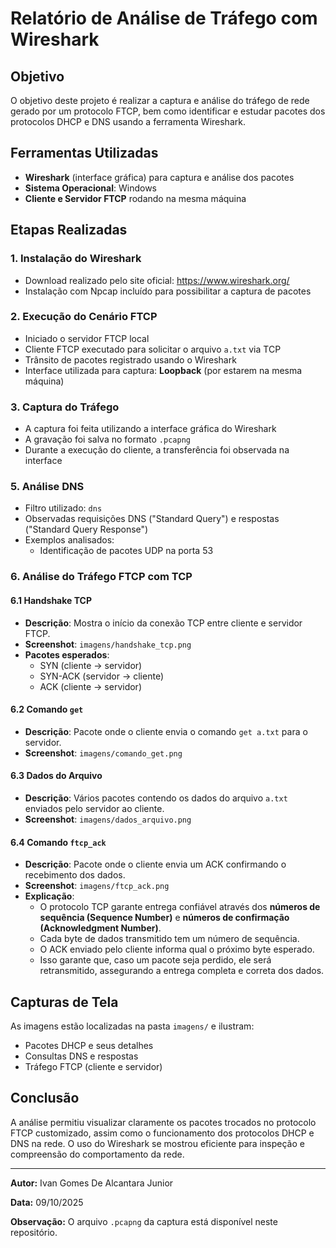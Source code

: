 
# Relatório de Análise de Tráfego com Wireshark

## Objetivo
O objetivo deste projeto é realizar a captura e análise do tráfego de rede gerado por um protocolo FTCP, bem como identificar e estudar pacotes dos protocolos DHCP e DNS usando a ferramenta Wireshark.

## Ferramentas Utilizadas
- **Wireshark** (interface gráfica) para captura e análise dos pacotes
- **Sistema Operacional**: Windows
- **Cliente e Servidor FTCP** rodando na mesma máquina

## Etapas Realizadas

### 1. Instalação do Wireshark
- Download realizado pelo site oficial: https://www.wireshark.org/
- Instalação com Npcap incluído para possibilitar a captura de pacotes

### 2. Execução do Cenário FTCP
- Iniciado o servidor FTCP local
- Cliente FTCP executado para solicitar o arquivo `a.txt` via TCP
- Trânsito de pacotes registrado usando o Wireshark
- Interface utilizada para captura: **Loopback** (por estarem na mesma máquina)

### 3. Captura do Tráfego
- A captura foi feita utilizando a interface gráfica do Wireshark
- A gravação foi salva no formato `.pcapng`
- Durante a execução do cliente, a transferência foi observada na interface


### 5. Análise DNS
- Filtro utilizado: `dns`
- Observadas requisições DNS ("Standard Query") e respostas ("Standard Query Response")
- Exemplos analisados:
  - Identificação de pacotes UDP na porta 53

### 6. Análise do Tráfego FTCP com TCP

#### 6.1 Handshake TCP
- **Descrição**: Mostra o início da conexão TCP entre cliente e servidor FTCP.
- **Screenshot**: `imagens/handshake_tcp.png`
- **Pacotes esperados**:
  - SYN (cliente → servidor)
  - SYN-ACK (servidor → cliente)
  - ACK (cliente → servidor)

#### 6.2 Comando `get`
- **Descrição**: Pacote onde o cliente envia o comando `get a.txt` para o servidor.
- **Screenshot**: `imagens/comando_get.png`

#### 6.3 Dados do Arquivo
- **Descrição**: Vários pacotes contendo os dados do arquivo `a.txt` enviados pelo servidor ao cliente.
- **Screenshot**: `imagens/dados_arquivo.png`

#### 6.4 Comando `ftcp_ack`
- **Descrição**: Pacote onde o cliente envia um ACK confirmando o recebimento dos dados.
- **Screenshot**: `imagens/ftcp_ack.png`
- **Explicação**:
  - O protocolo TCP garante entrega confiável através dos **números de sequência (Sequence Number)** e **números de confirmação (Acknowledgment Number)**.
  - Cada byte de dados transmitido tem um número de sequência.
  - O ACK enviado pelo cliente informa qual o próximo byte esperado.
  - Isso garante que, caso um pacote seja perdido, ele será retransmitido, assegurando a entrega completa e correta dos dados.

## Capturas de Tela
As imagens estão localizadas na pasta `imagens/` e ilustram:
- Pacotes DHCP e seus detalhes
- Consultas DNS e respostas
- Tráfego FTCP (cliente e servidor)

## Conclusão
A análise permitiu visualizar claramente os pacotes trocados no protocolo FTCP customizado, assim como o funcionamento dos protocolos DHCP e DNS na rede. O uso do Wireshark se mostrou eficiente para inspeção e compreensão do comportamento da rede.

---
**Autor:** Ivan Gomes De Alcantara Junior

**Data:** 09/10/2025

**Observação:** O arquivo `.pcapng` da captura está disponível neste repositório.
